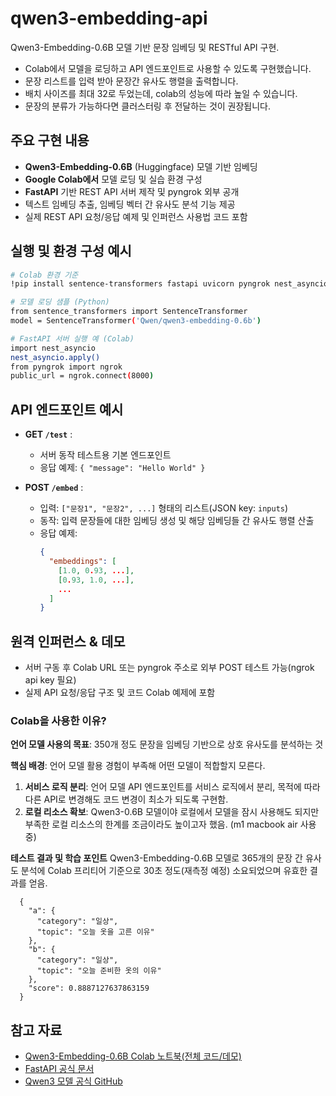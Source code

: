 # qwen3-embedding-api
Qwen3-Embedding-0.6B 모델 기반 문장 임베딩 및 RESTful API 구현.

- Colab에서 모델을 로딩하고 API 엔드포인트로 사용할 수 있도록 구현했습니다.
- 문장 리스트를 입력 받아 문장간 유사도 행렬을 출력합니다.
- 배치 사이즈를 최대 32로 두었는데, colab의 성능에 따라 높일 수 있습니다.
- 문장의 분류가 가능하다면 클러스터링 후 전달하는 것이 권장됩니다.

## 주요 구현 내용
- **Qwen3-Embedding-0.6B** (Huggingface) 모델 기반 임베딩
- **Google Colab에서** 모델 로딩 및 실습 환경 구성
- **FastAPI** 기반 REST API 서버 제작 및 pyngrok 외부 공개
- 텍스트 임베딩 추출, 임베딩 벡터 간 유사도 분석 기능 제공
- 실제 REST API 요청/응답 예제 및 인퍼런스 사용법 코드 포함

## 실행 및 환경 구성 예시
```bash
# Colab 환경 기준
!pip install sentence-transformers fastapi uvicorn pyngrok nest_asyncio

# 모델 로딩 샘플 (Python)
from sentence_transformers import SentenceTransformer
model = SentenceTransformer('Qwen/qwen3-embedding-0.6b')

# FastAPI 서버 실행 예 (Colab)
import nest_asyncio
nest_asyncio.apply()
from pyngrok import ngrok
public_url = ngrok.connect(8000)
```

## API 엔드포인트 예시

- **GET `/test`** :
  - 서버 동작 테스트용 기본 엔드포인트
  - 응답 예제: `{ "message": "Hello World" }`

- **POST `/embed`** :
  - 입력: `["문장1", "문장2", ...]` 형태의 리스트(JSON key: `inputs`)
  - 동작: 입력 문장들에 대한 임베딩 생성 및 해당 임베딩들 간 유사도 행렬 산출
  - 응답 예제:
    ```json
    {
      "embeddings": [
        [1.0, 0.93, ...],
        [0.93, 1.0, ...],
        ...
      ]
    }
    ```

## 원격 인퍼런스 & 데모
- 서버 구동 후 Colab URL 또는 pyngrok 주소로 외부 POST 테스트 가능(ngrok api key 필요)
- 실제 API 요청/응답 구조 및 코드 Colab 예제에 포함

### Colab을 사용한 이유?

**언어 모델 사용의 목표**: 350개 정도 문장을 임베딩 기반으로 상호 유사도를 분석하는 것

**핵심 배경**: 언어 모델 활용 경험이 부족해 어떤 모델이 적합할지 모른다.
1. **서비스 로직 분리**: 언어 모델 API 엔드포인트를 서비스 로직에서 분리, 목적에 따라 다른 API로 변경해도 코드 변경이 최소가 되도록 구현함.
2. **로컬 리소스 확보**: Qwen3-0.6B 모델이야 로컬에서 모델을 잠시 사용해도 되지만 부족한 로컬 리소스의 한계를 조금이라도 높이고자 했음. (m1 macbook air 사용 중)

**테스트 결과 및 학습 포인트**
Qwen3-Embedding-0.6B 모델로 365개의 문장 간 유사도 분석에 Colab 프리티어 기준으로 30초 정도(재측정 예정) 소요되었으며 유효한 결과를 얻음.
```
  {
    "a": {
      "category": "일상",
      "topic": "오늘 옷을 고른 이유"
    },
    "b": {
      "category": "일상",
      "topic": "오늘 준비한 옷의 이유"
    },
    "score": 0.8887127637863159
  }
```

## 참고 자료
- [Qwen3-Embedding-0.6B Colab 노트북(전체 코드/데모)](https://colab.research.google.com/drive/1jd2hDkavAH_F-w-2YX-EGvDgA56NoRJw)
- [FastAPI 공식 문서](https://fastapi.tiangolo.com/)
- [Qwen3 모델 공식 GitHub](https://github.com/QwenLM/Qwen3)
